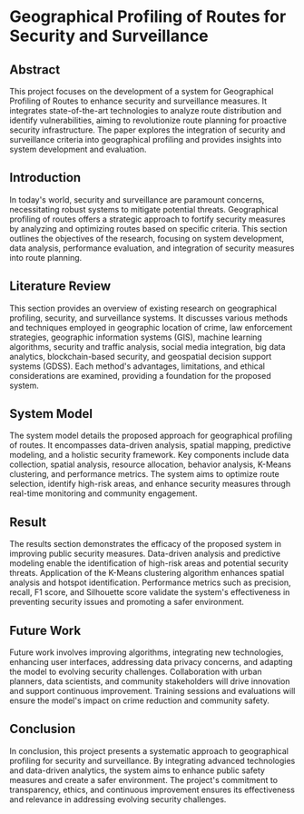 # Geographical Profiling of Routes for Security and Surveillance

## Abstract

This project focuses on the development of a system for Geographical Profiling of Routes to enhance security and surveillance measures. It integrates state-of-the-art technologies to analyze route distribution and identify vulnerabilities, aiming to revolutionize route planning for proactive security infrastructure. The paper explores the integration of security and surveillance criteria into geographical profiling and provides insights into system development and evaluation.

## Introduction

In today's world, security and surveillance are paramount concerns, necessitating robust systems to mitigate potential threats. Geographical profiling of routes offers a strategic approach to fortify security measures by analyzing and optimizing routes based on specific criteria. This section outlines the objectives of the research, focusing on system development, data analysis, performance evaluation, and integration of security measures into route planning.

## Literature Review

This section provides an overview of existing research on geographical profiling, security, and surveillance systems. It discusses various methods and techniques employed in geographic location of crime, law enforcement strategies, geographic information systems (GIS), machine learning algorithms, security and traffic analysis, social media integration, big data analytics, blockchain-based security, and geospatial decision support systems (GDSS). Each method's advantages, limitations, and ethical considerations are examined, providing a foundation for the proposed system.

## System Model

The system model details the proposed approach for geographical profiling of routes. It encompasses data-driven analysis, spatial mapping, predictive modeling, and a holistic security framework. Key components include data collection, spatial analysis, resource allocation, behavior analysis, K-Means clustering, and performance metrics. The system aims to optimize route selection, identify high-risk areas, and enhance security measures through real-time monitoring and community engagement.

## Result

The results section demonstrates the efficacy of the proposed system in improving public security measures. Data-driven analysis and predictive modeling enable the identification of high-risk areas and potential security threats. Application of the K-Means clustering algorithm enhances spatial analysis and hotspot identification. Performance metrics such as precision, recall, F1 score, and Silhouette score validate the system's effectiveness in preventing security issues and promoting a safer environment.

## Future Work

Future work involves improving algorithms, integrating new technologies, enhancing user interfaces, addressing data privacy concerns, and adapting the model to evolving security challenges. Collaboration with urban planners, data scientists, and community stakeholders will drive innovation and support continuous improvement. Training sessions and evaluations will ensure the model's impact on crime reduction and community safety.

## Conclusion

In conclusion, this project presents a systematic approach to geographical profiling for security and surveillance. By integrating advanced technologies and data-driven analytics, the system aims to enhance public safety measures and create a safer environment. The project's commitment to transparency, ethics, and continuous improvement ensures its effectiveness and relevance in addressing evolving security challenges.
